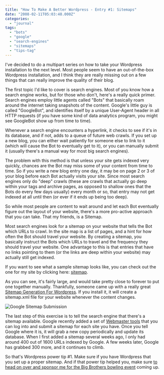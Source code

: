 ```yaml
---
title: "How To Make A Better Wordpress - Entry #1: Sitemaps"
date: "2008-02-11T05:03:48.000Z"
categories: 
  - "journal"
tags: 
  - "bots"
  - "google"
  - "search-engines"
  - "sitemaps"
  - "tips-tag"
---
```


I've decided to do a multipart series on how to take your Wordpress installation to the next level. Most people seem to have an out-of-the-box Wordpress installation, and I think they are really missing out on a few things that can really improve the quality of their blog.

The first topic I'd like to cover is search engines. Most of you know how a search engine works, but for those who don't, here's a really quick primer. Search engines employ little agents called "Bots" that basically roam around the internet taking snapshots of the content. Google's little guy is called "GoogleBot", and identifies itself by a unique User-Agent header in all HTTP requests (if you have some kind of data analytics program, you might see GoogleBot show up from time to time).

Whenever a search engine encounters a hyperlink, it checks to see if it's in its database, and if not, adds to a queue of future web crawls. If you set up a new blog, you can either wait patiently for someone else to link to it (which will cause the Bot to eventually get to it), or you can manually submit it (usually there's a manual way for most big search engines).

The problem with this method is that unless your site gets indexed very quickly, chances are the Bot may miss some of your content from time to time. So if you write a new blog entry one day, it may be on page 2 or 3 of your blog before each Bot actually visits your site. Since most search engines only do "deep" crawls (these are crawls that actually go deep within your tags and archive pages, as opposed to shallow ones that the Bots do every few days usually) every month or so, that entry may not get indexed at all until then (or ever if it ends up being too deep).

So while most people are content to wait around and let each Bot eventually figure out the layout of your website, there's a more pro-active approach that you can take. That my friends, is a Sitemap.

Most search engines look for a sitemap on your website that tells the Bot which URLs to crawl. In the site map is a list of pages, and a hint for how often the Bot should travel your website. By creating a sitemap, you basically instruct the Bots which URLs to travel and the frequency they should travel your website. One advantage to this is that entries that have no links pointing to them (or the links are deep within your website) may actually still get indexed.

If you want to see what a sample sitemap looks like, you can check out the one for my site by clicking here: [sitemap](http://www.migratorynerd.com/sitemap.xml).

As you can see, it's fairly large, and would take pretty close to forever to put one together manually. Thankfully, someone came up with a really great [Sitemap Generation For Wordpress](http://www.arnebrachhold.de/projects/wordpress-plugins/google-xml-sitemaps-generator/). If you install it, it will create a sitemap.xml file for your website whenever the content changes.

![Google Sitemap Submission](http://www.migratorynerd.com/wp-content/uploads/2008/02/picture-10.png)

The last step of this exercise is to tell the search engine that there's a sitemap available. Google recently added a set of [Webmaster tools](https://www.google.com/accounts/ServiceLogin?service=sitemaps&passive=true&nui=1&continue=http%3A%2F%2Fwww.google.com%2Fwebmasters%2Ftools%2Fsiteoverview&followup=http%3A%2F%2Fwww.google.com%2Fwebmasters%2Ftools%2Fsiteoverview&hl=en) that you can log into and submit a sitemap for each site you have. Once you tell Google where it is, it will grab a new copy periodically and update its database. When I first added a sitemap several weeks ago, I only had around 400 out of 1600 URLs indexed by Google. A few weeks later, Google has grabbed 300 more, and it continues to climb.

So that's Wordpress power tip #1. Make sure if you have Wordpress that you set up a proper sitemap. And if that power tip helped you, make sure [to head on over and sponsor me for the Big Brothers bowling event](http://my.e2rm.com/personalPage.aspx?SID=1703456) coming up.
